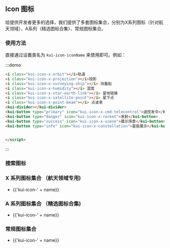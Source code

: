 ## Icon 图标

给提供开发者更多的选择，我们提供了多套图标集合，分别为X系列图标（针对航天领域）、A系列（精选图标合集）、常规图标集合。

### 使用方法

直接通过设置类名为 `kui-icon-iconName` 来使用即可。例如：

:::demo

```html
<i class="kui-icon-x-orbit"></i>轨道
<i class="kui-icon-x-projection"></i>投影
<i class="kui-icon-x-surveying-ship"></i> 测量船
<i class="kui-icon-x-humidity"></i> 湿度
<i class="kui-icon-x-star-earth-link"></i> 星地链接
<i class="kui-icon-x-satellite-point"></i> 星下点
<i class="kui-icon-x-point-beam"></i> 点波束
<kui-divider></kui-divider>
<kui-button type="primary" icon="kui-icon-x-cmd-telecontrol">遥控发令</kui-button>
<kui-button type="danger" icon="kui-icon-x-rocket">发射</kui-button>
<kui-button type="success" icon="kui-icon-x-scene">展示场景</kui-button>
<kui-button type="info" icon="kui-icon-x-constellation">星座展示</kui-button>


</script>
```

:::

### 搜索图标

<kui-input v-model="KARMAN_VAL.filter" placeholder="搜索图标"  prefix-icon="kui-icon-search"></kui-input>

### X 系列图标集合 （航天领域专用)

<ul class="icon-list">
    <li v-for="name in $icon.xClassList.filter(item=>new RegExp(KARMAN_VAL.filter,'ig').test(item))" :key="name">
        <span>
      <i style="font-size: 30px" :class="'kui-icon-' + name"></i>
        <span class="icon-name">{{'kui-icon-' + name}}</span>
    </span>
    </li>
</ul>

### A 系列图标集合 （精选图标合集)

<ul class="icon-list">
    <li v-for="name in $icon.aClassList.filter(item=>new RegExp(KARMAN_VAL.filter,'ig').test(item))" :key="name">
        <span>
      <i style="font-size: 30px" :class="'kui-icon-' + name"></i>
        <span class="icon-name">{{'kui-icon-' + name}}</span>
    </span>
    </li>
</ul>

### 常规图标集合

<ul class="icon-list">
  <li v-for="name in $icon.classList.filter(item=>new RegExp(KARMAN_VAL.filter,'ig').test(item))" :key="name">
    <span>
      <i  style="font-size: 30px" :class="'kui-icon-' + name"></i>
      <span class="icon-name">{{'kui-icon-' + name}}</span>
    </span>
  </li>
</ul>

